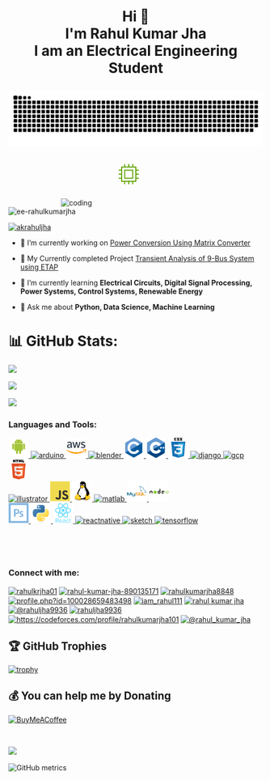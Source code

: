 
<h1 align="center">Hi 👋
  </br>I'm Rahul Kumar Jha </br>
  I am an Electrical Engineering Student</br>

<p>

![](https://github.com/Platane/snk/raw/output/github-contribution-grid-snake.svg)

 <a href='https://docs.github.com/en/developers'><img align="center" src='https://raw.githubusercontent.com/acervenky/animated-github-badges/master/assets/devbadge.gif' width='40' height='40'></a> </a> 
  </p></h1>



<p><img align="right"alt="coding"width="400"src="https://user-images.githubusercontent.com/55389276/140866485-8fb1c876-9a8f-4d6a-98dc-08c4981eaf70.gif"></p>

<p> <img src="https://komarev.com/ghpvc/?username=ee-rahulkumarjha&label=Profile%20views&color=0e75b6&style=flat" alt="ee-rahulkumarjha" /> </p>

<p align="left"> <a href="https://twitter.com/RahulKrjha01" target="blank"><img src="https://img.shields.io/twitter/follow/RahulKrjha01?logo=twitter&style=for-the-badge" alt="akrahuljha" /></a> </p>


- 🔭 I’m currently working on [Power Conversion Using Matrix Converter](https://drive.google.com/file/d/1ThS80SFlpGNdEoDtJ2Tn5FqD6ZbKKAVs/view?usp=share_link)
- 🔭 My Currently completed Project  [Transient Analysis of 9-Bus System using ETAP](https://drive.google.com/drive/folders/1MALFLBokVJYM8Jak7-IqukXxqYM6D7Cj?usp=share_link)


- 🌱 I’m currently learning **Electrical Circuits, Digital Signal Processing, Power Systems, Control Systems, Renewable Energy**

- 💬 Ask me about **Python, Data Science, Machine Learning**



# 📊 GitHub Stats:
![](https://github-readme-stats.vercel.app/api?username=EE-RahulKumarJha&theme=swift&hide_border=false&include_all_commits=false&count_private=false)<br/>







![](https://github-readme-streak-stats.herokuapp.com/?user=EE-RahulKumarJha&theme=swift&hide_border=false)<br/>








![](https://github-readme-stats.vercel.app/api/top-langs/?username=EE-RahulKumarJha&theme=swift&hide_border=false&include_all_commits=false&count_private=false&layout=compact)</br>

<p>
<h3 align="left">Languages and Tools:</h3>
<p align="left"> <a href="https://developer.android.com" target="_blank" rel="noreferrer"> <img src="https://raw.githubusercontent.com/devicons/devicon/master/icons/android/android-original-wordmark.svg" alt="android" width="40" height="40"/> </a> <a href="https://www.arduino.cc/" target="_blank" rel="noreferrer"> <img src="https://cdn.worldvectorlogo.com/logos/arduino-1.svg" alt="arduino" width="40" height="40"/> </a> <a href="https://aws.amazon.com" target="_blank" rel="noreferrer"> <img src="https://raw.githubusercontent.com/devicons/devicon/master/icons/amazonwebservices/amazonwebservices-original-wordmark.svg" alt="aws" width="40" height="40"/> </a> <a href="https://www.blender.org/" target="_blank" rel="noreferrer"> <img src="https://download.blender.org/branding/community/blender_community_badge_white.svg" alt="blender" width="40" height="40"/> </a> <a href="https://www.cprogramming.com/" target="_blank" rel="noreferrer"> <img src="https://raw.githubusercontent.com/devicons/devicon/master/icons/c/c-original.svg" alt="c" width="40" height="40"/> </a> <a href="https://www.w3schools.com/cpp/" target="_blank" rel="noreferrer"> <img src="https://raw.githubusercontent.com/devicons/devicon/master/icons/cplusplus/cplusplus-original.svg" alt="cplusplus" width="40" height="40"/> </a> <a href="https://www.w3schools.com/css/" target="_blank" rel="noreferrer"> <img src="https://raw.githubusercontent.com/devicons/devicon/master/icons/css3/css3-original-wordmark.svg" alt="css3" width="40" height="40"/> </a> <a href="https://www.djangoproject.com/" target="_blank" rel="noreferrer"> <img src="https://cdn.worldvectorlogo.com/logos/django.svg" alt="django" width="40" height="40"/> </a> <a href="https://cloud.google.com" target="_blank" rel="noreferrer"> <img src="https://www.vectorlogo.zone/logos/google_cloud/google_cloud-icon.svg" alt="gcp" width="40" height="40"/> </a> <a href="https://www.w3.org/html/" target="_blank" rel="noreferrer"> <img src="https://raw.githubusercontent.com/devicons/devicon/master/icons/html5/html5-original-wordmark.svg" alt="html5" width="40" height="40"/> </br></a> <a href="https://www.adobe.com/in/products/illustrator.html" target="_blank" rel="noreferrer"> <img src="https://www.vectorlogo.zone/logos/adobe_illustrator/adobe_illustrator-icon.svg" alt="illustrator" width="40" height="40"/> </a> <a href="https://developer.mozilla.org/en-US/docs/Web/JavaScript" target="_blank" rel="noreferrer"> <img src="https://raw.githubusercontent.com/devicons/devicon/master/icons/javascript/javascript-original.svg" alt="javascript" width="40" height="40"/> </a> <a href="https://www.linux.org/" target="_blank" rel="noreferrer"> <img src="https://raw.githubusercontent.com/devicons/devicon/master/icons/linux/linux-original.svg" alt="linux" width="40" height="40"/> </a> <a href="https://www.mathworks.com/" target="_blank" rel="noreferrer"> <img src="https://upload.wikimedia.org/wikipedia/commons/2/21/Matlab_Logo.png" alt="matlab" width="40" height="40"/> </a> <a href="https://www.mysql.com/" target="_blank" rel="noreferrer"> <img src="https://raw.githubusercontent.com/devicons/devicon/master/icons/mysql/mysql-original-wordmark.svg" alt="mysql" width="40" height="40"/> </a> <a href="https://nodejs.org" target="_blank" rel="noreferrer"> <img src="https://raw.githubusercontent.com/devicons/devicon/master/icons/nodejs/nodejs-original-wordmark.svg" alt="nodejs" width="40" height="40"/> </br> </a> <a href="https://www.photoshop.com/en" target="_blank" rel="noreferrer"> <img src="https://raw.githubusercontent.com/devicons/devicon/master/icons/photoshop/photoshop-line.svg" alt="photoshop" width="40" height="40"/> </a> <a href="https://www.python.org" target="_blank" rel="noreferrer"> <img src="https://raw.githubusercontent.com/devicons/devicon/master/icons/python/python-original.svg" alt="python" width="40" height="40"/> </a> <a href="https://reactjs.org/" target="_blank" rel="noreferrer"> <img src="https://raw.githubusercontent.com/devicons/devicon/master/icons/react/react-original-wordmark.svg" alt="react" width="40" height="40"/> </a> <a href="https://reactnative.dev/" target="_blank" rel="noreferrer"> <img src="https://reactnative.dev/img/header_logo.svg" alt="reactnative" width="40" height="40"/> </a> <a href="https://www.sketch.com/" target="_blank" rel="noreferrer"> <img src="https://www.vectorlogo.zone/logos/sketchapp/sketchapp-icon.svg" alt="sketch" width="40" height="40"/> </a> <a href="https://www.tensorflow.org" target="_blank" rel="noreferrer"> <img src="https://www.vectorlogo.zone/logos/tensorflow/tensorflow-icon.svg" alt="tensorflow" width="40" height="40"/> </a> </p>


<br clear="both">
<p align="center">
  </br>

<h3 align="left">Connect with me:</h3>
<p align="left">
<a href="https://twitter.com/rahulkrjha01" target="blank"><img align="center" src="https://raw.githubusercontent.com/rahuldkjain/github-profile-readme-generator/master/src/images/icons/Social/twitter.svg" alt="rahulkrjha01" height="30" width="40" /></a>
<a href="https://linkedin.com/in/rahul-kumar-jha-890135171" target="blank"><img align="center" src="https://raw.githubusercontent.com/rahuldkjain/github-profile-readme-generator/master/src/images/icons/Social/linked-in-alt.svg" alt="rahul-kumar-jha-890135171" height="30" width="40" /></a>
<a href="https://kaggle.com/rahulkumarjha8848" target="blank"><img align="center" src="https://raw.githubusercontent.com/rahuldkjain/github-profile-readme-generator/master/src/images/icons/Social/kaggle.svg" alt="rahulkumarjha8848" height="30" width="40" /></a>
<a href="https://fb.com/profile.php?id=100028659483498" target="blank"><img align="center" src="https://raw.githubusercontent.com/rahuldkjain/github-profile-readme-generator/master/src/images/icons/Social/facebook.svg" alt="profile.php?id=100028659483498" height="30" width="40" /></a>
<a href="https://instagram.com/iam_rahul111" target="blank"><img align="center" src="https://raw.githubusercontent.com/rahuldkjain/github-profile-readme-generator/master/src/images/icons/Social/instagram.svg" alt="iam_rahul111" height="30" width="40" /></a>
<a href="https://dribbble.com/rahul kumar jha" target="blank"><img align="center" src="https://raw.githubusercontent.com/rahuldkjain/github-profile-readme-generator/master/src/images/icons/Social/dribbble.svg" alt="rahul kumar jha" height="30" width="40" /></a>
<a href="https://medium.com/@rahuljha9936" target="blank"><img align="center" src="https://raw.githubusercontent.com/rahuldkjain/github-profile-readme-generator/master/src/images/icons/Social/medium.svg" alt="@rahuljha9936" height="30" width="40" /></a>
<a href="https://www.hackerrank.com/rahuljha9936" target="blank"><img align="center" src="https://raw.githubusercontent.com/rahuldkjain/github-profile-readme-generator/master/src/images/icons/Social/hackerrank.svg" alt="rahuljha9936" height="30" width="40" /></a>
<a href="https://codeforces.com/profile/https://codeforces.com/profile/rahulkumarjha101" target="blank"><img align="center" src="https://raw.githubusercontent.com/rahuldkjain/github-profile-readme-generator/master/src/images/icons/Social/codeforces.svg" alt="https://codeforces.com/profile/rahulkumarjha101" height="30" width="40" /></a>
<a href="https://www.hackerearth.com/@rahul_kumar_jha" target="blank"><img align="center" src="https://raw.githubusercontent.com/rahuldkjain/github-profile-readme-generator/master/src/images/icons/Social/hackerearth.svg" alt="@rahul_kumar_jha" height="30" width="40" /></a>
</p>



## 🏆 GitHub Trophies
[![trophy](https://github-profile-trophy.vercel.app/?username=EE-RahulKumarJha)](https://github.com/ryo-ma/github-profile-trophy)



</div>



  ## 💰 You can help me by Donating
 [![BuyMeACoffee](https://img.shields.io/badge/Buy%20Me%20a%20Coffee-ffdd00?style=for-the-badge&logo=buy-me-a-coffee&logoColor=black)](https://buymeacoffee.com/RahulKumarJha) 


  </br>
</p>



![](https://quotes-github-readme.vercel.app/api?type=horizontal&theme=light)

<p align="center">
  
![GitHub metrics](https://metrics.lecoq.io/EE-RahulKumarJha) 
  </p>
